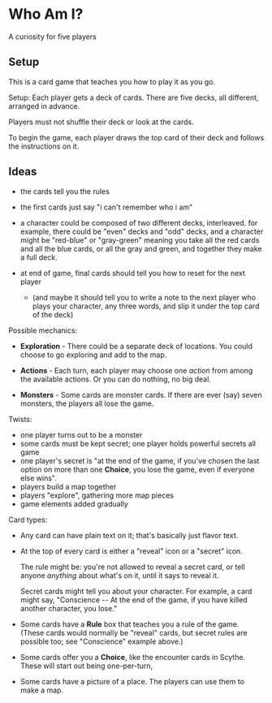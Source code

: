 # Who Am I?

A curiosity for five players

## Setup

This is a card game that teaches you how to play it as you go.

Setup: Each player gets a deck of cards. There are five decks, all
different, arranged in advance.

Players must not shuffle their deck or look at the cards.

To begin the game, each player draws the top card of their deck
and follows the instructions on it.


## Ideas

* the cards tell you the rules
* the first cards just say "i can't remember who i am"
* a character could be composed of two different decks, interleaved.
  for example, there could be "even" decks and "odd" decks, and a character
  might be "red-blue" or "gray-green" meaning you take all the red cards and all the blue cards,
  or all the gray and green, and together they make a full deck.

* at end of game, final cards should tell you how to reset for the next player
    * (and maybe it should tell you to write a note to the next player
        who plays your character, any three words, and slip it under the
        top card of the deck)


Possible mechanics:

*   **Exploration** - There could be a separate deck of locations. You
    could choose to go exploring and add to the map.

*   **Actions** - Each turn, each player may choose one *action*
    from among the available actions. Or you can do nothing, no big deal.

*   **Monsters** - Some cards are monster cards. If there are ever (say)
    seven monsters, the players all lose the game.

Twists:

* one player turns out to be a monster
* some cards must be kept secret; one player holds powerful secrets all game
* one player's secret is "at the end of the game, if you've chosen the last option on more than one **Choice**, you lose the game, even if everyone else wins".
* players build a map together
* players "explore", gathering more map pieces
* game elements added gradually


Card types:

*   Any card can have plain text on it; that's basically just flavor text.

*   At the top of every card is either a "reveal" icon or a "secret" icon.

    The rule might be: you're not allowed to reveal a secret card,
    or tell anyone *anything* about what's on it,
    until it says to reveal it.

    Secret cards might tell you about your character.
    For example, a card might say, "Conscience -- At the end of the game,
    if you have killed another character, you lose."

*   Some cards have a **Rule** box that teaches you a rule of the game.
    (These cards would normally be "reveal" cards, but secret rules are possible too;
    see "Conscience" example above.)

*   Some cards offer you a **Choice**, like the encounter cards in Scythe.
    These will start out being one-per-turn,

*   Some cards have a picture of a place. The players can use them to make a map.

